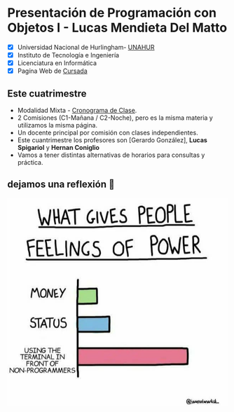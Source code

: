 # Presentación de Programación con Objetos I - Lucas Mendieta Del Matto
- [x] Universidad Nacional de Hurlingham- [UNAHUR](https://unahur.edu.ar)
- [x] Instituto de Tecnología e Ingeniería 
- [x] Licenciatura en Informática
- [x] Pagína Web de [Cursada](https://obj1-unahur.github.io/)

## Este cuatrimestre 
* Modalidad Mixta - [Cronograma de Clase](https://docs.google.com/spreadsheets/d/19FZB2t00NWQ7dwygWRktajAV2mjbeTOqePBJ9XRWacw/edit?usp=sharing). 
* 2 Comisiones (C1-Mañana / C2-Noche), pero es la misma materia y utilizamos la misma página.
* Un docente principal por comisión con clases independientes. 
* Este cuantrimestre los profesores son [Gerardo González], **Lucas Spigariol** y **Hernan Coniglio**
* Vamos a tener distintas alternativas de horarios para consultas y práctica.

## dejamos una reflexión 🤪
![somos todos](https://github.com/obj1-unahur-2022s1/presentacionpersonal-LucasDelMatto/blob/main/meme.png)
